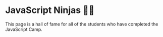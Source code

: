 # JavaScript Ninjas 🐱‍👤
This page is a hall of fame for all of the students who have completed the JavaScript Camp.
